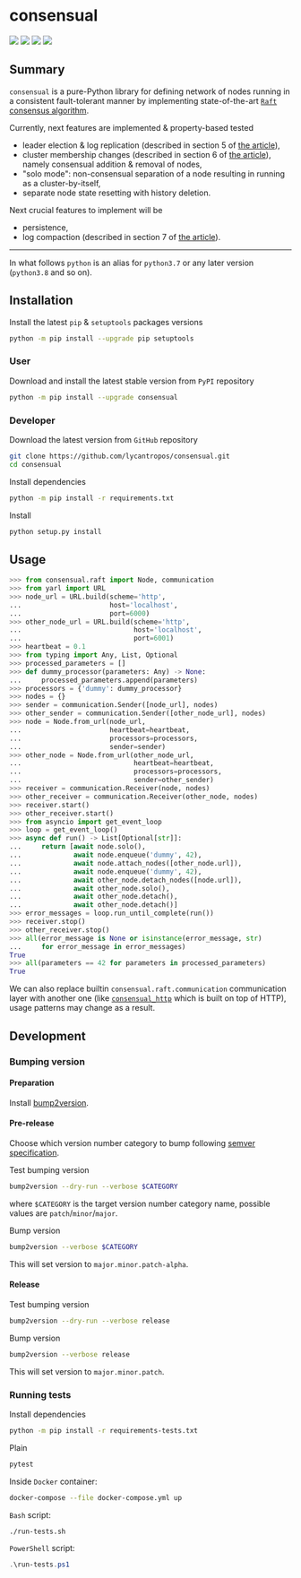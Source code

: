 consensual
==========

[![](https://dev.azure.com/lycantropos/consensual/_apis/build/status/lycantropos.consensual?branchName=master)](https://dev.azure.com/lycantropos/consensual/_build/latest?definitionId=40&branchName=master "Azure Pipelines")
[![](https://codecov.io/gh/lycantropos/consensual/branch/master/graph/badge.svg)](https://codecov.io/gh/lycantropos/consensual "Codecov")
[![](https://img.shields.io/github/license/lycantropos/consensual.svg)](https://github.com/lycantropos/consensual/blob/master/LICENSE "License")
[![](https://badge.fury.io/py/consensual.svg)](https://badge.fury.io/py/consensual "PyPI")

Summary
-------

`consensual` is a pure-Python library for defining network of nodes
running in a consistent fault-tolerant manner by implementing state-of-the-art
[`Raft` consensus algorithm](https://raft.github.io/).

Currently, next features are implemented & property-based tested
- leader election & log replication
  (described in section 5 of [the article](https://raft.github.io/raft.pdf)),
- cluster membership changes
  (described in section 6 of [the article](https://raft.github.io/raft.pdf)),
  namely consensual addition & removal of nodes,
- "solo mode": non-consensual separation of a node
  resulting in running as a cluster-by-itself,
- separate node state resetting with history deletion.

Next crucial features to implement will be
- persistence,
- log compaction
  (described in section 7 of [the article](https://raft.github.io/raft.pdf)).

---

In what follows `python` is an alias for `python3.7`
or any later version (`python3.8` and so on).

Installation
------------

Install the latest `pip` & `setuptools` packages versions
```bash
python -m pip install --upgrade pip setuptools
```

### User

Download and install the latest stable version from `PyPI` repository
```bash
python -m pip install --upgrade consensual
```

### Developer

Download the latest version from `GitHub` repository
```bash
git clone https://github.com/lycantropos/consensual.git
cd consensual
```

Install dependencies
```bash
python -m pip install -r requirements.txt
```

Install
```bash
python setup.py install
```

Usage
-----

```python
>>> from consensual.raft import Node, communication
>>> from yarl import URL
>>> node_url = URL.build(scheme='http',
...                      host='localhost',
...                      port=6000)
>>> other_node_url = URL.build(scheme='http',
...                            host='localhost',
...                            port=6001)
>>> heartbeat = 0.1
>>> from typing import Any, List, Optional
>>> processed_parameters = []
>>> def dummy_processor(parameters: Any) -> None:
...     processed_parameters.append(parameters)
>>> processors = {'dummy': dummy_processor}
>>> nodes = {}
>>> sender = communication.Sender([node_url], nodes)
>>> other_sender = communication.Sender([other_node_url], nodes)
>>> node = Node.from_url(node_url,
...                      heartbeat=heartbeat,
...                      processors=processors,
...                      sender=sender)
>>> other_node = Node.from_url(other_node_url,
...                            heartbeat=heartbeat,
...                            processors=processors,
...                            sender=other_sender)
>>> receiver = communication.Receiver(node, nodes)
>>> other_receiver = communication.Receiver(other_node, nodes)
>>> receiver.start()
>>> other_receiver.start()
>>> from asyncio import get_event_loop
>>> loop = get_event_loop()
>>> async def run() -> List[Optional[str]]:
...     return [await node.solo(),
...             await node.enqueue('dummy', 42),
...             await node.attach_nodes([other_node.url]),
...             await node.enqueue('dummy', 42),
...             await other_node.detach_nodes([node.url]),
...             await other_node.solo(),
...             await other_node.detach(),
...             await other_node.detach()]
>>> error_messages = loop.run_until_complete(run())
>>> receiver.stop()
>>> other_receiver.stop()
>>> all(error_message is None or isinstance(error_message, str)
...     for error_message in error_messages)
True
>>> all(parameters == 42 for parameters in processed_parameters)
True

```

We can also replace builtin `consensual.raft.communication` communication layer
with another one (like [`consensual_http`](https://pypi.org/project/consensual-http/)
which is built on top of HTTP), usage patterns may change as a result.

Development
-----------

### Bumping version

#### Preparation

Install
[bump2version](https://github.com/c4urself/bump2version#installation).

#### Pre-release

Choose which version number category to bump following [semver
specification](http://semver.org/).

Test bumping version
```bash
bump2version --dry-run --verbose $CATEGORY
```

where `$CATEGORY` is the target version number category name, possible
values are `patch`/`minor`/`major`.

Bump version
```bash
bump2version --verbose $CATEGORY
```

This will set version to `major.minor.patch-alpha`. 

#### Release

Test bumping version
```bash
bump2version --dry-run --verbose release
```

Bump version
```bash
bump2version --verbose release
```

This will set version to `major.minor.patch`.

### Running tests

Install dependencies
```bash
python -m pip install -r requirements-tests.txt
```

Plain
```bash
pytest
```

Inside `Docker` container:
```bash
docker-compose --file docker-compose.yml up
```

`Bash` script:
```bash
./run-tests.sh
```

`PowerShell` script:
```powershell
.\run-tests.ps1
```
